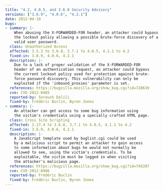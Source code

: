 ```yaml
---
title: "4.2, 4.0.5, and 3.6.8 Security Advisory"
versions: ["3.6.9", "4.0.6", "4.2.1"]
date: 2012-04-18
bugs:
- summary: |-
    When abusing the X-FORWARDED-FOR header, an attacker could bypass 
    the lockout policy allowing a possible brute-force discovery of a 
    valid user password.
  class: Unauthorized Access
  affected: 3.5.3 to 3.6.8, 3.7.1 to 4.0.5, 4.1.1 to 4.2
  fixed-in: 3.6.9, 4.0.6, 4.2.1
  description: |-
    Due to a lack of proper validation of the X-FORWARDED-FOR
    header of an authentication request, an attacker could bypass
    the current lockout policy used for protection against brute-
    force password discovery. This vulnerability can only be 
    exploited if the 'inbound_proxies' parameter is set.
  references: https://bugzilla.mozilla.org/show_bug.cgi?id=728639
  cve: CVE-2012-0465
  reported-by: Soroush Dalili
  fixed-by: Frédéric Buclin, Byron Jones
- summary: |-
    An attacker can get access to some bug information using
    the victim's credentials using a specially crafted HTML page.
  class: Cross Site Scripting
  affected: 2.17.4 to 3.6.8, 3.7.1 to 4.0.5, 4.1.1 to 4.2
  fixed-in: 3.6.9, 4.0.6, 4.2.1
  description: |-
    A JavaScript template used by buglist.cgi could be used
    by a malicious script to permit an attacker to gain access
    to some information about bugs he would not normally be
    allowed to see, using the victim's credentials. To be
    exploitable, the victim must be logged in when visiting
    the attacker's malicious page.
  references: https://bugzilla.mozilla.org/show_bug.cgi?id=745397
  cve: CVE-2012-0466
  reported-by: Frédéric Buclin
  fixed-by: Frédéric Buclin, Byron Jones
---
```

